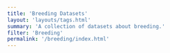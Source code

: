 ```yaml
---
title: 'Breeding Datasets'
layout: 'layouts/tags.html'
summary: 'A collection of datasets about breeding.'
filter: 'Breeding'
permalink: '/breeding/index.html'
---
```


